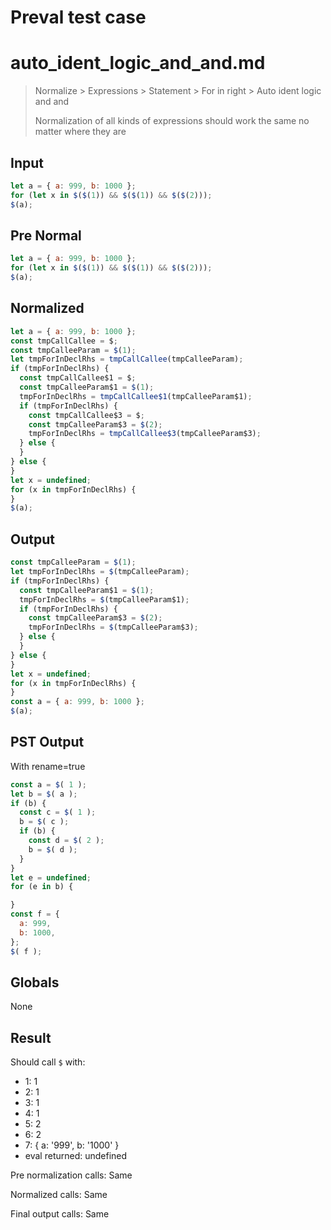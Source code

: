 # Preval test case

# auto_ident_logic_and_and.md

> Normalize > Expressions > Statement > For in right > Auto ident logic and and
>
> Normalization of all kinds of expressions should work the same no matter where they are

## Input

`````js filename=intro
let a = { a: 999, b: 1000 };
for (let x in $($(1)) && $($(1)) && $($(2)));
$(a);
`````

## Pre Normal


`````js filename=intro
let a = { a: 999, b: 1000 };
for (let x in $($(1)) && $($(1)) && $($(2)));
$(a);
`````

## Normalized


`````js filename=intro
let a = { a: 999, b: 1000 };
const tmpCallCallee = $;
const tmpCalleeParam = $(1);
let tmpForInDeclRhs = tmpCallCallee(tmpCalleeParam);
if (tmpForInDeclRhs) {
  const tmpCallCallee$1 = $;
  const tmpCalleeParam$1 = $(1);
  tmpForInDeclRhs = tmpCallCallee$1(tmpCalleeParam$1);
  if (tmpForInDeclRhs) {
    const tmpCallCallee$3 = $;
    const tmpCalleeParam$3 = $(2);
    tmpForInDeclRhs = tmpCallCallee$3(tmpCalleeParam$3);
  } else {
  }
} else {
}
let x = undefined;
for (x in tmpForInDeclRhs) {
}
$(a);
`````

## Output


`````js filename=intro
const tmpCalleeParam = $(1);
let tmpForInDeclRhs = $(tmpCalleeParam);
if (tmpForInDeclRhs) {
  const tmpCalleeParam$1 = $(1);
  tmpForInDeclRhs = $(tmpCalleeParam$1);
  if (tmpForInDeclRhs) {
    const tmpCalleeParam$3 = $(2);
    tmpForInDeclRhs = $(tmpCalleeParam$3);
  } else {
  }
} else {
}
let x = undefined;
for (x in tmpForInDeclRhs) {
}
const a = { a: 999, b: 1000 };
$(a);
`````

## PST Output

With rename=true

`````js filename=intro
const a = $( 1 );
let b = $( a );
if (b) {
  const c = $( 1 );
  b = $( c );
  if (b) {
    const d = $( 2 );
    b = $( d );
  }
}
let e = undefined;
for (e in b) {

}
const f = {
  a: 999,
  b: 1000,
};
$( f );
`````

## Globals

None

## Result

Should call `$` with:
 - 1: 1
 - 2: 1
 - 3: 1
 - 4: 1
 - 5: 2
 - 6: 2
 - 7: { a: '999', b: '1000' }
 - eval returned: undefined

Pre normalization calls: Same

Normalized calls: Same

Final output calls: Same
